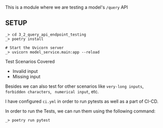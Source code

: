 This is a module where we are testing a model's `/query` API

## SETUP

```
_> cd 3_2_query_api_endpoint_testing
_> poetry install

# Start the Uvicorn server
_> uvicorn model_service.main:app --reload

```

Test Scenarios Covered

- Invalid input
- Missing input

Besides we can also test for other scenarios like `very-long inputs`, `forbidden characters`, ` numerical input`, etc.

I have configured `ci.yml` in order to run pytests as well as a part of CI-CD.

In order to run the Tests, we can run them using the following command:

```
_> poetry run pytest
```

